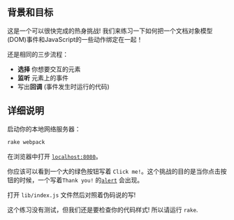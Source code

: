 <!-- Please put your translation here and with the same style in README.md -->
## 背景和目标

这是一个可以很快完成的热身挑战! 我们来练习一下如何把一个文档对象模型(DOM)事件和JavaScript的一些动作绑定在一起！

还是相同的三步流程：

- **选择** 你想要交互的元素
- **监听** 元素上的事件
- 写出**回调** (事件发生时运行的代码)

## 详细说明

启动你的本地网络服务器：

```bash
rake webpack
```

在浏览器中打开 [`localhost:8080`](http://localhost:8080)。

你应该可以看到一个大的绿色按钮写着 `Click me!`。这个挑战的目的是当你点击按钮的时候，一个写着`Thank you!` 的[`alert`](https://developer.mozilla.org/en-US/docs/Web/API/Window/alert) 会出现。

打开 `lib/index.js` 文件然后对照着伪码说的写!

这个练习没有测试，但我们还是要检查你的代码样式! 所以请运行 `rake`.

